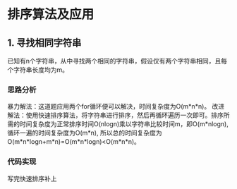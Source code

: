 # 排序算法及应用
## 1. 寻找相同字符串
已知有n个字符串，从中寻找两个相同的字符串，假设仅有两个字符串相同，且每个字符串长度均为m。

### 思路分析
暴力解法：这道题应用两个for循环便可以解决，时间复杂度为O(m\*n\*n)。
改进解法：使用快速排序算法，将字符串进行排序，然后再循环遍历一次即可。排序所需的时间复杂度为正常排序时间O(nlogn)乘以字符串比较时间m，即O(m\*nlogn), 循环一遍的时间复杂度为O(m\*n), 所以总的时间复杂度为O(m\*n\*logn+m\*n)=O(m\*n\*logn)<O(m\*n\*n)。

### 代码实现
写完快速排序补上

